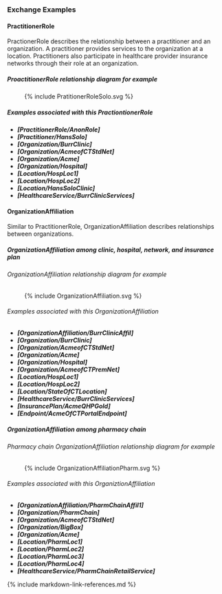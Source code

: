 ### Exchange Examples

#### PractitionerRole
PractionerRole describes the relationship between a practitioner and an organization. A practitioner provides services to the organization at a location. Practitioners also participate in healthcare provider insurance networks through their role at an organization.

##### ProactitionerRole relationship diagram for example
<figure>
    {% include PratitionerRoleSolo.svg %}
    <figcaption></figcaption>
</figure>
  
  
##### Examples associated with this PractiontionerRole
* ***[PractitionerRole/AnonRole]***
* ***[Practitioner/HansSolo]***
* ***[Organization/BurrClinic]***
* ***[Organization/AcmeofCTStdNet]***
* ***[Organization/Acme]***
* ***[Organization/Hospital]***
* ***[Location/HospLoc1]***
* ***[Location/HospLoc2]***
* ***[Location/HansSoloClinic]***
* ***[HealthcareService/BurrClinicServices]***

#### OrganizationAffiliation
Similar to PractitionerRole, OrganizationAffiliation describes relationships between organizations.

##### OrganizationAffiliation among clinic, hospital, network, and insurance plan

###### OrganizationAffiliation relationship diagram for example
<figure>
    {% include OrganizationAffiliation.svg %}
    <figcaption></figcaption>
</figure>

###### Examples associated with this OrganizationAffiliation
* ***[OrganizationAffiliation/BurrClinicAffil]***
* ***[Organization/BurrClinic]***
* ***[Organization/AcmeofCTStdNet]***
* ***[Organization/Acme]***
* ***[Organization/Hospital]***
* ***[Organization/AcmeofCTPremNet]***
* ***[Location/HospLoc1]***
* ***[Location/HospLoc2]***
* ***[Location/StateOfCTLocation]***
* ***[HealthcareService/BurrClinicServices]***
* ***[InsurancePlan/AcmeQHPGold]***
* ***[Endpoint/AcmeOfCTPortalEndpoint]***


##### OrganizationAffiliation among pharmacy chain

###### Pharmacy chain OrganizationAffiliation relationship diagram for example
<figure>
    {% include OrganizationAffiliationPharm.svg %}
    <figcaption></figcaption>
</figure>

###### Examples associated with this OrganiztionAffiliation
* ***[OrganizationAffiliation/PharmChainAffil1]***
* ***[Organization/PharmChain]***
* ***[Organization/AcmeofCTStdNet]***
* ***[Organization/BigBox]***
* ***[Organization/Acme]***
* ***[Location/PharmLoc1]***
* ***[Location/PharmLoc2]***
* ***[Location/PharmLoc3]***
* ***[Location/PharmLoc4]***
* ***[HealthcareService/PharmChainRetailService]***

{% include markdown-link-references.md %}